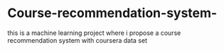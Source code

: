 # Course-recommendation-system-
this is a machine learning project where i propose a course recommendation system with coursera data set  
